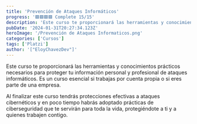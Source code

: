 ```yaml
---
title: 'Prevención de Ataques Informáticos'
progress: '🟩🟩🟩🟩 Complete 15/15'
description: 'Este curso te proporcionará las herramientas y conocimientos prácticos necesarios para proteger tu información personal y profesional de ataques informáticos.'
pubDate: '2024-01-31T20:27:34.123Z'
heroImage: '/Prevención de Ataques Informaticos.png'
categories: ['Cursos']
tags: ['Platzi']
author: '["EloyChavezDev"]'
---
```

Este curso te proporcionará las herramientas y conocimientos prácticos necesarios para proteger tu información personal y profesional de ataques informáticos. Es un curso esencial si trabajas por cuenta propia o si eres parte de una empresa. 

Al finalizar este curso tendrás protecciones efectivas a ataques cibernéticos y en poco tiempo habrás adoptado prácticas de ciberseguridad que te servirán para toda la vida, protegiéndote a ti y a quienes trabajen contigo.
